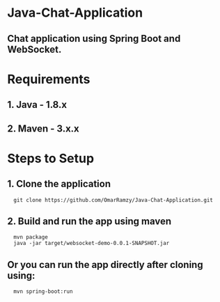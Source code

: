 # Java-Chat-Application
   ## Chat application using Spring Boot and WebSocket.

# Requirements
  ## 1. Java - 1.8.x
  ## 2. Maven - 3.x.x
 
# Steps to Setup
  ## 1. Clone the application
      git clone https://github.com/OmarRamzy/Java-Chat-Application.git
  ## 2. Build and run the app using maven
      mvn package
      java -jar target/websocket-demo-0.0.1-SNAPSHOT.jar
  ## Or you can run the app directly after cloning using:
      mvn spring-boot:run

     








